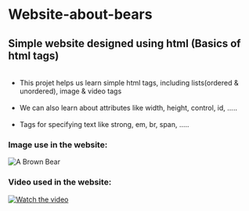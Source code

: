 # Website-about-bears
<h2>Simple website designed using html (Basics of html tags)</h2>
<ul>
<br><li>This projet helps us learn simple html tags, including lists(ordered & unordered), image & video tags</li>
<br><li>We can also learn about attributes like width, height, control, id, .....</li>
<br><li>Tags for specifying text like strong, em, br, span, .....</li></ul>

<h3>Image use in the website:</h3>
<img src="https://content.codecademy.com/courses/web-101/web101-image_brownbear.jpg" alt="A Brown Bear"/>
<h3>Video used in the website:</h3>
 
 [![Watch the video](https://content.codecademy.com/courses/freelance-1/unit-1/lesson-2/htmlcss1-vid_brown-bear.png)](https://content.codecademy.com/courses/freelance-1/unit-1/lesson-2/htmlcss1-vid_brown-bear.mp4)
